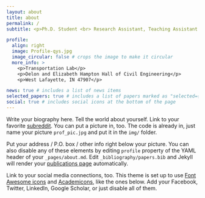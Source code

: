 ```yaml
---
layout: about
title: about
permalink: /
subtitle: <p>Ph.D. Student <br> Research Assistant, Teaching Assistant <br>​Lyles School of Civil and Construction Engineering <br> Purdue University - West Lafayette <br> Office:&nbsp;Transportation Lab, HAMP <br> Email:&nbsp;<a href="qu120@purdue.edu">qu120@purdue.edu</a> <br> <a href="[https://scholar.google.com/citations?user=RgO7ppoAAAAJ&hl=en]([https://scholar.google.com/citations?user=hIt7KnUAAAAJ&hl=en&oi=sra](https://scholar.google.com/citations?user=hIt7KnUAAAAJ&hl=en&oi=sra))" target="_blank"> <img src="assets/img/google-scholar-logo.png" alt="Google Scholar" width="34" height="34"/> </a> &nbsp; <a href="[[https://www.linkedin.com/in/yansong-qu-006856330/]([https://www.linkedin.com/in/yansong-qu-006856330/](https://www.linkedin.com/in/yansong-qu-006856330/))](https://www.linkedin.com/in/yansong-qu-006856330/)"> <img src="assets/img/LinkedIn-logo.png" width="34" height="34"/> </a> &nbsp;

profile:
  align: right
  image: Profile-qys.jpg
  image_circular: false # crops the image to make it circular
  more_info: >
    <p>Transportation Lab</p>
    <p>Delon and Elizabeth Hampton Hall of Civil Engineering</p>
    <p>West Lafayette, IN 47907</p>

news: true # includes a list of news items
selected_papers: true # includes a list of papers marked as "selected={true}"
social: true # includes social icons at the bottom of the page
---
```


Write your biography here. Tell the world about yourself. Link to your favorite [subreddit](http://reddit.com). You can put a picture in, too. The code is already in, just name your picture `prof_pic.jpg` and put it in the `img/` folder.

Put your address / P.O. box / other info right below your picture. You can also disable any of these elements by editing `profile` property of the YAML header of your `_pages/about.md`. Edit `_bibliography/papers.bib` and Jekyll will render your [publications page](/al-folio/publications/) automatically.

Link to your social media connections, too. This theme is set up to use [Font Awesome icons](https://fontawesome.com/) and [Academicons](https://jpswalsh.github.io/academicons/), like the ones below. Add your Facebook, Twitter, LinkedIn, Google Scholar, or just disable all of them.
